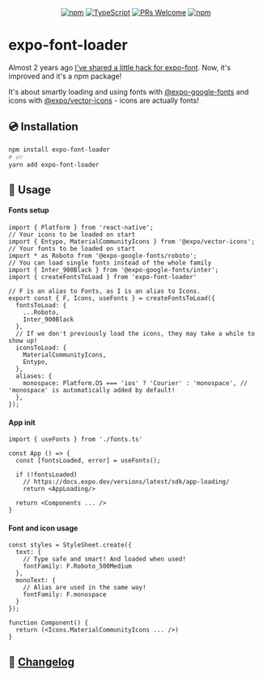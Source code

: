 <!-- <img src=".logo.png" alt=expo-font-loader/><br/> -->

<div align="center">

[![npm](https://img.shields.io/npm/v/expo-font-loader)](https://www.npmjs.com/package/expo-font-loader)
[![TypeScript](https://badgen.net/npm/types/env-var)](http://www.typescriptlang.org/)
[![PRs Welcome](https://img.shields.io/badge/PRs-welcome-brightgreen.svg?style=flat-square)](http://makeapullrequest.com)
[![npm](https://img.shields.io/npm/dm/expo-font-loader)](https://www.npmjs.com/package/expo-font-loader)
</div>

# expo-font-loader

Almost 2 years ago [I've shared a little hack for expo-font](https://github.com/expo/google-fonts/issues/6). Now, it's improved and it's a npm package!

It's about smartly loading and using fonts with [@expo-google-fonts](https://github.com/expo/google-fonts) and icons with [@expo/vector-icons](https://github.com/expo/vector-icons) - icons are actually fonts!


## 💿 Installation
```bash
npm install expo-font-loader
# or
yarn add expo-font-loader
```

## 📖 Usage

#### Fonts setup
```tsx
import { Platform } from 'react-native';
// Your icons to be loaded on start
import { Entypo, MaterialCommunityIcons } from '@expo/vector-icons';
// Your fonts to be loaded on start
import * as Roboto from '@expo-google-fonts/roboto';
// You can load single fonts instead of the whole family
import { Inter_900Black } from '@expo-google-fonts/inter';
import { createFontsToLoad } from 'expo-font-loader'

// F is an alias to Fonts, as I is an alias to Icons.
export const { F, Icons, useFonts } = createFontsToLoad({
  fontsToLoad: {
    ...Roboto,
    Inter_900Black
  },
  // If we don't previously load the icons, they may take a while to show up!
  iconsToLoad: {
    MaterialCommunityIcons,
    Entypo,
  },
  aliases: {
    monospace: Platform.OS === 'ios' ? 'Courier' : 'monospace', // 'monospace' is automatically added by default!
  },
});
```

#### App init
```tsx
import { useFonts } from './fonts.ts'

const App () => {
  const [fontsLoaded, error] = useFonts();

  if (!fontsLoaded)
    // https://docs.expo.dev/versions/latest/sdk/app-loading/
    return <AppLoading/>

  return <Components ... />
}
```

#### Font and icon usage
```tsx
const styles = StyleSheet.create({
  text: {
    // Type safe and smart! And loaded when used!
    fontFamily: F.Roboto_500Medium
  },
  monoText: {
    // Alias are used in the same way!
    fontFamily: F.monospace
  }
});

function Component() {
  return (<Icons.MaterialCommunityIcons ... />)
}

```

## 📰 [Changelog](CHANGELOG.md)